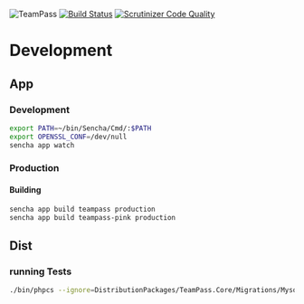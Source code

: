 ![TeamPass](https://github.com/TeamPass/TeamPass/workflows/TeamPass/badge.svg) [![Build Status](https://scrutinizer-ci.com/g/TeamPass/TeamPass/badges/build.png?b=master)](https://scrutinizer-ci.com/g/TeamPass/TeamPass/build-status/master) [![Scrutinizer Code Quality](https://scrutinizer-ci.com/g/TeamPass/TeamPass/badges/quality-score.png?b=master)](https://scrutinizer-ci.com/g/TeamPass/TeamPass/?branch=master)

# Development

## App

### Development

```bash
export PATH=~/bin/Sencha/Cmd/:$PATH
export OPENSSL_CONF=/dev/null
sencha app watch
```


### Production

#### Building

```bash
sencha app build teampass production
sencha app build teampass-pink production
```



## Dist

### running Tests

```bash
./bin/phpcs --ignore=DistributionPackages/TeamPass.Core/Migrations/Mysql --standard=PSR12 DistributionPackages/
```
